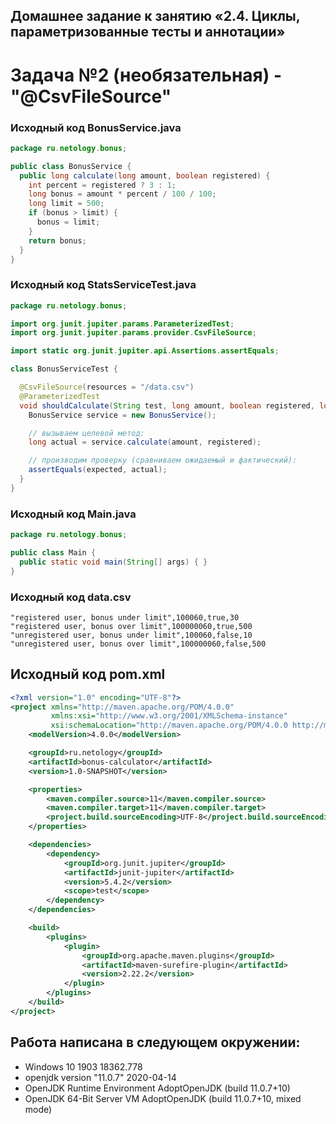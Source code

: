 ## Домашнее задание к занятию «2.4. Циклы, параметризованные тесты и аннотации»
# Задача №2 (необязательная) - "@CsvFileSource"

### Исходный код BonusService.java
```java
package ru.netology.bonus;

public class BonusService {
  public long calculate(long amount, boolean registered) {
    int percent = registered ? 3 : 1;
    long bonus = amount * percent / 100 / 100;
    long limit = 500;
    if (bonus > limit) {
      bonus = limit;
    }
    return bonus;
  }
}
```
### Исходный код StatsServiceTest.java
```java
package ru.netology.bonus;

import org.junit.jupiter.params.ParameterizedTest;
import org.junit.jupiter.params.provider.CsvFileSource;

import static org.junit.jupiter.api.Assertions.assertEquals;

class BonusServiceTest {

  @CsvFileSource(resources = "/data.csv")
  @ParameterizedTest
  void shouldCalculate(String test, long amount, boolean registered, long expected) {
    BonusService service = new BonusService();

    // вызываем целевой метод:
    long actual = service.calculate(amount, registered);

    // производим проверку (сравниваем ожидаемый и фактический):
    assertEquals(expected, actual);
  }
}
```
### Исходный код Main.java
```java
package ru.netology.bonus;

public class Main {
  public static void main(String[] args) { }
}
```
### Исходный код data.csv
```csv
"registered user, bonus under limit",100060,true,30
"registered user, bonus over limit",100000060,true,500
"unregistered user, bonus under limit",100060,false,10
"unregistered user, bonus over limit",100000060,false,500
```
## Исходный код pom.xml
```xml
<?xml version="1.0" encoding="UTF-8"?>
<project xmlns="http://maven.apache.org/POM/4.0.0"
         xmlns:xsi="http://www.w3.org/2001/XMLSchema-instance"
         xsi:schemaLocation="http://maven.apache.org/POM/4.0.0 http://maven.apache.org/xsd/maven-4.0.0.xsd">
    <modelVersion>4.0.0</modelVersion>

    <groupId>ru.netology</groupId>
    <artifactId>bonus-calculator</artifactId>
    <version>1.0-SNAPSHOT</version>

    <properties>
        <maven.compiler.source>11</maven.compiler.source>
        <maven.compiler.target>11</maven.compiler.target>
        <project.build.sourceEncoding>UTF-8</project.build.sourceEncoding>
    </properties>

    <dependencies>
        <dependency>
            <groupId>org.junit.jupiter</groupId>
            <artifactId>junit-jupiter</artifactId>
            <version>5.4.2</version>
            <scope>test</scope>
        </dependency>
    </dependencies>

    <build>
        <plugins>
            <plugin>
                <groupId>org.apache.maven.plugins</groupId>
                <artifactId>maven-surefire-plugin</artifactId>
                <version>2.22.2</version>
            </plugin>
        </plugins>
    </build>
</project>
```
## Работа написана в следующем окружении:
* Windows 10 1903 18362.778
* openjdk version "11.0.7" 2020-04-14
* OpenJDK Runtime Environment AdoptOpenJDK (build 11.0.7+10)
* OpenJDK 64-Bit Server VM AdoptOpenJDK (build 11.0.7+10, mixed mode)